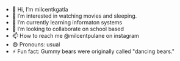 - 👋 Hi, I’m milcentkgatla
- 👀 I’m interested in watching movies and sleeping.
- 🌱 I’m currently learning informaton systems
- 💞️ I’m looking to collaborate on school based
- 📫 How to reach me @milcentpulane on instagram
- 😄 Pronouns: usual
- ⚡ Fun fact: Gummy bears were originally called "dancing bears."

<!---
milcentkgatla/milcentkgatla is a ✨ special ✨ repository because its `README.md` (this file) appears on your GitHub profile.
You can click the Preview link to take a look at your changes.
--->

